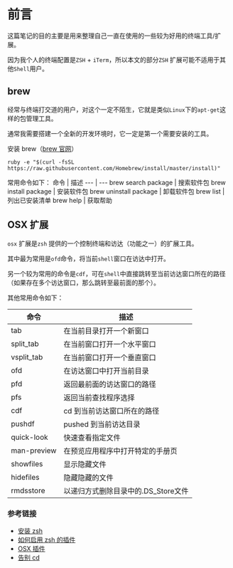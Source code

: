 # 前言
这篇笔记的目的主要是用来整理自己一直在使用的一些较为好用的终端工具/扩展。

因为我个人的终端配置是`ZSH` + `iTerm`，所以本文的部分`ZSH` 扩展可能不适用于其他`Shell`用户。

## brew 
经常与终端打交道的用户，对这个一定不陌生，它就是类似`Linux`下的`apt-get`这样的包管理工具。

通常我需要搭建一个全新的开发环境时，它一定是第一个需要安装的工具。

安装 brew（[brew 官网](https://brew.sh/)）
```
ruby -e "$(curl -fsSL https://raw.githubusercontent.com/Homebrew/install/master/install)"
```

常用命令如下：
命令 | 描述
--- | ---
brew search package | 搜索软件包
brew install package | 安装软件包
brew uninstall package | 卸载软件包
brew list | 列出已安装清单
brew help | 获取帮助

## OSX 扩展
`osx` 扩展是`zsh` 提供的一个控制终端和访达（功能之一）的扩展工具。

其中最为常用是`ofd`命令，将当前`shell`窗口在访达中打开。

另一个较为常用的命令是`cdf`，可在`shell`中直接跳转至当前访达窗口所在的路径（如果存在多个访达窗口，那么跳转至最前面的那个）。

其他常用命令如下：

命令 | 描述
---|---
tab | 在当前目录打开一个新窗口
split_tab | 在当前窗口打开一个水平窗口
vsplit_tab | 在当前窗口打开一个垂直窗口
ofd | 在访达窗口中打开当前目录
pfd | 返回最前面的访达窗口的路径
pfs | 返回当前查找程序选择
cdf | cd 到当前访达窗口所在的路径
pushdf | pushed 到当前访达目录
quick-look | 快速查看指定文件
man-preview | 在预览应用程序中打开特定的手册页
showfiles | 显示隐藏文件
hidefiles | 隐藏隐藏的文件
rmdsstore | 以递归方式删除目录中的.DS_Store文件

### 参考链接
* [安装 zsh](https://github.com/robbyrussell/oh-my-zsh)
* [如何启用 zsh 的插件](https://github.com/ohmyzsh/ohmyzsh#enabling-plugins)
* [OSX 插件](https://github.com/robbyrussell/oh-my-zsh/tree/master/plugins/osx)
* [告别 cd](https://github.com/wting/autojump)
